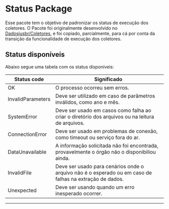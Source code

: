 # Status Package

Esse pacote tem o objetivo de padronizar os status de execução dos coletores. O Pacote foi originalmente desenvolvido no [Dadosjusbr/Coletores](https://github.com/dadosjusbr/coletores), e foi copiado, parcialmente, para cá por conta da transição da funcionalidade de execução dos coletores.

## Status disponíveis

Abaixo segue uma tabela com os status disponíveis:

| Status code | Significado |
--------------|----------
|OK| O processo ocorreu sem erros.|
|InvalidParameters|Deve ser utilizado em caso de parâmetros inválidos, como ano e mês.|
|SystemError|Deve ser usado em casos como falha ao criar o diretório dos arquivos ou na leitura de arquivos.|
|ConnectionError|Deve ser usado em problemas de conexão, como timeout ou serviço fora do ar.|
|DataUnavailable|A informação solicitada não foi encontrada, provavelmente o órgão não o disponibiliou ainda.|
|InvalidFile| Deve ser usado para cenários onde o arquivo não é o esperado ou em caso de falhas na extração de dados.|
|Unexpected|Deve ser usando quando um erro inesperado ocorrer.|
______________
